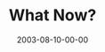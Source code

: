 ---
layout: message
category: message
series: "Letter From a Revolutionary"
title: "What Now?"
date: 2003-08-10-00-00
message_id: 211
---